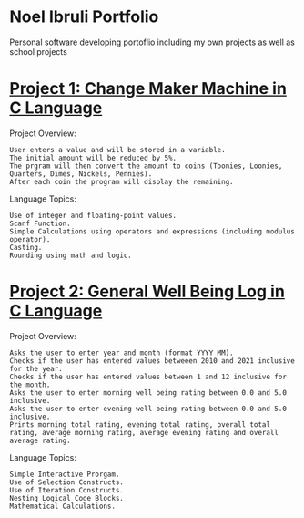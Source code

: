 # Noel Ibruli Portfolio
Personal software developing portoflio including my own projects as well as school projects 




# [Project 1: Change Maker Machine in C Language](https://github.com/NoelIbruli/Change_Maker_Machine_Noel) 


Project Overview:

    User enters a value and will be stored in a variable.
    The initial amount will be reduced by 5%.
    The prgram will then convert the amount to coins (Toonies, Loonies, Quarters, Dimes, Nickels, Pennies).
    After each coin the program will display the remaining.

Language Topics:

    Use of integer and floating-point values.
    Scanf Function.
    Simple Calculations using operators and expressions (including modulus operator).
    Casting.
    Rounding using math and logic.


# [Project 2: General Well Being Log in C Language](https://github.com/NoelIbruli/Well_Being_Log_Noel)

Project Overview:

    Asks the user to enter year and month (format YYYY MM).
    Checks if the user has entered values betweeen 2010 and 2021 inclusive for the year.
    Checks if the user has entered values between 1 and 12 inclusive for the month.
    Asks the user to enter morning well being rating between 0.0 and 5.0 inclusive.
    Asks the user to enter evening well being rating between 0.0 and 5.0 inclusive.
    Prints morning total rating, evening total rating, overall total rating, average morning rating, average evening rating and overall average rating.

Language Topics:

    Simple Interactive Prorgam.
    Use of Selection Constructs.
    Use of Iteration Constructs.
    Nesting Logical Code Blocks.
    Mathematical Calculations.
